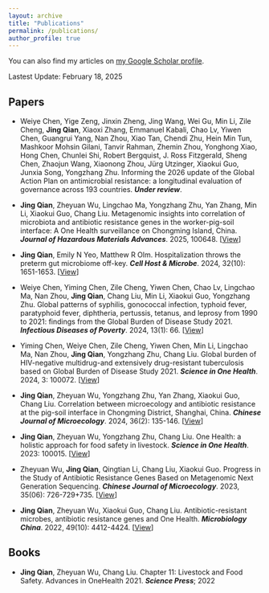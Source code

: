 ```yaml
---
layout: archive
title: "Publications"
permalink: /publications/
author_profile: true
---
```


You can also find my articles on [my Google Scholar profile](https://scholar.google.com/citations?user=P1HOw1gAAAAJ).

Lastest Update: February 18, 2025&nbsp;

Papers
------

+ Weiye Chen, Yige Zeng, Jinxin Zheng, Jing Wang, Wei Gu, Min Li, Zile Cheng, **Jing Qian**, Xiaoxi Zhang, Emmanuel Kabali, Chao Lv, Yiwen Chen, Guangrui Yang, Nan Zhou, Xiao Tan, Chendi Zhu, Hein Min Tun, Mashkoor Mohsin Gilani, Tanvir Rahman, Zhemin Zhou, Yonghong Xiao, Hong Chen, Chunlei Shi, Robert Bergquist, J. Ross Fitzgerald, Sheng Chen, Zhaojun Wang, Xiaonong Zhou, Jürg Utzinger, Xiaokui Guo, Junxia Song, Yongzhang Zhu. Informing the 2026 update of the Global Action Plan on antimicrobial resistance: a longitudinal evaluation of governance across 193 countries. ***Under review***.

+ **Jing Qian**, Zheyuan Wu, Lingchao Ma, Yongzhang Zhu, Yan Zhang, Min Li, Xiaokui Guo, Chang Liu. Metagenomic insights into correlation of microbiota and antibiotic resistance genes in the worker-pig-soil interface: A One Health surveillance on Chongming Island, China. ***Journal of Hazardous Materials Advances***. 2025, 100648. [[View](https://doi.org/10.1016/j.hazadv.2025.100648)]

+ **Jing Qian**, Emily N Yeo, Matthew R Olm. Hospitalization throws the preterm gut microbiome off-key. ***Cell Host & Microbe***. 2024, 32(10): 1651-1653. [[View](https://www.cell.com/cell-host-microbe/abstract/S1931-3128(24)00353-6)]

+ Weiye Chen, Yiming Chen, Zile Cheng, Yiwen Chen, Chao Lv, Lingchao Ma, Nan Zhou, **Jing Qian**, Chang Liu, Min Li, Xiaokui Guo, Yongzhang Zhu. Global patterns of syphilis, gonococcal infection, typhoid fever, paratyphoid fever, diphtheria, pertussis, tetanus, and leprosy from 1990 to 2021: findings from the Global Burden of Disease Study 2021. ***Infectious Diseases of Poverty***. 2024, 13(1): 66. [[View](https://link.springer.com/article/10.1186/s40249-024-01231-2)]

+ Yiming Chen, Weiye Chen, Zile Cheng, Yiwen Chen, Min Li, Lingchao Ma, Nan Zhou, **Jing Qian**, Yongzhang Zhu, Chang Liu. Global burden of HIV-negative multidrug-and extensively drug-resistant tuberculosis based on Global Burden of Disease Study 2021. ***Science in One Health***. 2024, 3: 100072. [[View](https://www.sciencedirect.com/science/article/pii/S2949704324000118)]

+ **Jing Qian**, Zheyuan Wu, Yongzhang Zhu, Yan Zhang, Xiaokui Guo, Chang Liu. Correlation between microecology and antibiotic resistance at the pig-soil interface in Chongming District, Shanghai, China. ***Chinese Journal of Microecology***. 2024, 36(2): 135-146. [[View](https://cjm.dmu.edu.cn/article/doi/10.13381/j.cnki.cjm.202402002)]

+ **Jing Qian**, Zheyuan Wu, Yongzhang Zhu, Chang Liu. One Health: a holistic approach for food safety in livestock. ***Science in One Health***. 2023: 100015. [[View](https://www.sciencedirect.com/science/article/pii/S2949704323000094)]

+ Zheyuan Wu, **Jing Qian**, Qingtian Li, Chang Liu, Xiaokui Guo. Progress in the Study of Antibiotic Resistance Genes Based on Metagenomic Next Generation Sequencing. ***Chinese Journal of Microecology***. 2023, 35(06): 726-729+735. [[View](https://cjm.dmu.edu.cn/article/doi/10.13381/j.cnki.cjm.202306017)]

+ **Jing Qian**, Zheyuan Wu, Xiaokui Guo, Chang Liu. Antibiotic-resistant microbes, antibiotic resistance genes and One Health. ***Microbiology China***. 2022, 49(10): 4412-4424. [[View](https://wswxtb.ijournals.cn/wswxtbcn/article/abstract/tb22104412)]

Books
------
+ **Jing Qian**, Zheyuan Wu, Chang Liu. Chapter 11: Livestock and Food Safety. Advances in OneHealth 2021. ***Science Press***; 2022
